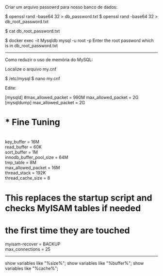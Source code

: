 Criar um arquivo passowrd para nosso banco de dados:

$ openssl rand -base64 32 > db_password.txt
$ openssl rand -base64 32 > db_root_password.txt

$ cat db_root_password.txt

$ docker exec -it Mysqldb mysql -u root -p
Enter the root password which is in db_root_password.txt


-----

Como reduzir o uso de memória do MySQL:

Localize o arquivo my.cnf

$ /etc/mysql
$ nano my.cnf

Edite: 

[mysqld]
#max_allowed_packet = 990M
max_allowed_packet = 2G
[mysqldump]
max_allowed_packet = 2G

#
# * Fine Tuning
#
key_buffer              = 16M  
read_buffer             = 60K  
sort_buffer             = 1M  
innodb_buffer_pool_size = 64M  
tmp_table               = 8M  
max_allowed_packet      = 16M  
thread_stack            = 192K  
thread_cache_size       = 8  
# This replaces the startup script and checks MyISAM tables if needed
# the first time they are touched
myisam-recover         = BACKUP  
max_connections        = 25

-----

show variables like "%size%";
show variables like "%buffer%";
show variables like "%cache%";
